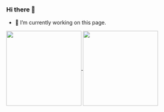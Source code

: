 ### Hi there 👋
- 🔭 I’m currently working on this page.
<!--
[![Anurag's GitHub stats](https://github-readme-stats.vercel.app/api?username=romanafa&show_icons=true&theme=gotham&rank_icon=github)](https://github.com/anuraghazra/github-readme-stats) 
[![Top Langs](https://github-readme-stats.vercel.app/api/top-langs/?username=romanafa&layout=compact)](https://github.com/anuraghazra/github-readme-stats) 
-->

<a href="https://github.com/anuraghazra/github-readme-stats">
  <img height=200 align="center" src="https://github-readme-stats.vercel.app/api?username=romanafa&show_icons=true&theme=gotham&rank_icon=github" />
</a>
<a href="https://github.com/anuraghazra/github-readme-stats">
  <img height=200 align="center" src="https://github-readme-stats.vercel.app/api/top-langs/?username=romanafa&layout=compact&langs_count=8&theme=gotham&card_width=320" />
</a>

<!--
**romanafa/romanafa** is a ✨ _special_ ✨ repository because its `README.md` (this file) appears on your GitHub profile.



Here are some ideas to get you started:

- 🔭 I’m currently working on ...
- 🌱 I’m currently learning ...
- 👯 I’m looking to collaborate on ...
- 🤔 I’m looking for help with ...
- 💬 Ask me about ...
- 📫 How to reach me: ...
- 😄 Pronouns: ...
- ⚡ Fun fact: ...
-->
